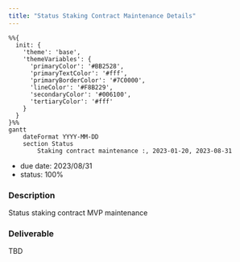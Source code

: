 ```yaml
---
title: "Status Staking Contract Maintenance Details"
---
```


```mermaid
%%{ 
  init: { 
    'theme': 'base', 
    'themeVariables': { 
      'primaryColor': '#BB2528', 
      'primaryTextColor': '#fff', 
      'primaryBorderColor': '#7C0000', 
      'lineColor': '#F8B229', 
      'secondaryColor': '#006100', 
      'tertiaryColor': '#fff' 
    } 
  } 
}%%
gantt
	dateFormat YYYY-MM-DD 
	section Status
		Staking contract maintenance :, 2023-01-20, 2023-08-31
```
- due date: 2023/08/31
- status: 100%

### Description
Status staking contract MVP maintenance

### Deliverable
TBD